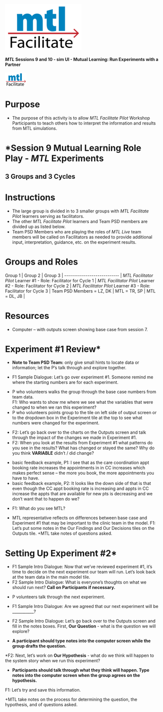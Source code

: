 
<img src = "https://github.com/lzim/teampsd/blob/teampsd_style/mtl_logo/mtl_facilitate_sq_sm.png"
     height = "150" width = "250">  

#### *MTL* Sessions 9 and 10 - sim UI - **Mutual Learning: Run Experiments with a Partner**
<img src = "https://github.com/lzim/teampsd/blob/teampsd_style/mtl_logo/mtl_facilitate_sq_sm.png" height = "45" width = "70" style ="display: inline-block"/>

# Purpose
* The purpose of this activity is to allow *MTL Facilitate Pilot* Workshop Participants to teach others how to interpret the information and results from MTL simulations.  

# *Session 9 Mutual Learning Role Play - *MTL* Experiments
## 3 Groups and 3 Cycles

# Instructions
* The large group is divided in to 3 smaller groups with *MTL Facilitate Pilot* learners serving as facilitators. 
* The other *MTL Facilitate Pilot* learners and Team PSD members are divided up as listed below. 
* Team PSD Members who are playing the roles of *MTL Live* team members will be called on Facilitators as needed to provide additional input, interpretation, guidance, etc. on the experiment results.

# Groups and Roles

Group 1 | Group 2 | Group 3  |
----------------------------  |
*MTL Facilitator Pilot* Learner #1 - Role: Facilitator for Cycle 1  |
*MTL Facilitator Pilot* Learner #2 - Role: Facilitator for Cycle 2  |
*MTL Facilitator Pilot* Learner #3 - Role: Facilitator for Cycle 3  |
Team PSD Members = LZ, DK | MTL = TR, SP | MTL = DL, JB  |

# Resources
+ Computer – with outputs screen showing base case from session 7.

# Experiment #1 Review*  
+ **Note to Team PSD Team:** only give small hints to locate data or information; let the P’s talk through and explore together.  

* F1 Sample Dialogue:  Let’s go over experiment #1. Someone remind me where the starting numbers are for each experiment.  
+ P who volunteers walks the group through the base case numbers from team data.  
F1: Who wants to show me where we see what the variables that were changed to when we ran this experiment?  
+ P who volunteers points group to the tile on left side of output screen or to the dropdown box in the Experiment tile at the top to see what numbers were changed for the experiment.  
* F2: Let’s go back over to the charts on the Outputs screen and talk through the impact of the changes we made in Experiment #1.  
* F2: When you look at the results from Experiment #1 what patterns do you see in the results? What has changed or stayed the same? Why do you think __VARIABLE__ didn’t / did change?  
+ basic feedback example, P1:  I see that as the care coordination appt booking rate increases the appointments in in CC increases which makes perfect sense – the more you book, the more appointments you have to have.  
+ basic feedback example, P2: It looks like the down side of that is that even though the CC appt booking rate is increasing and appts in CC increase the appts that are available for new pts is decreasing and we don’t want that to happen do we?  
* F1: What do you see MTL?  
+ MTL representative reflects on differences between base case and Experiment #1 that may be important to the clinic team in the model.
F1: Let’s put some notes in the Our Findings and Our Decisions tiles on the Outputs tile.
+MTL take notes of questions asked.

# Setting Up Experiment #2*
* F1 Sample Intro Dialogue:  Now that we’ve reviewed experiment #1, it’s time to decide on the next experiment our team will run. Let’s look back at the team data in the main model tile. 
* F2 Sample Intro Dialogue:   What is everyone’s thoughts on what we should run next? **Call on Participants if necessary.**  
+ P volunteers talk through the next experiment.  
* F1 Sample Intro Dialogue: Are we agreed that our next experiment will be ___________?  

* F2 Sample Intro Dialogue: Let’s go back over to the Outputs screen and fill in the notes boxes. First, **Our Question** - what is the question we will explore?  
+ **A participant should type notes into the computer screen while the group drafts the question.**  

*F2: Next, let’s work on **Our Hypothesis** - what do we think will happen to the system story when we run this experiment?  
+ **Participants should talk through what they think will happen. Type notes into the computer screen when the group agrees on the hypothesis.**  

F1: Let’s try and save this information.  

+MTL take notes on the process for determining the question, the hypothesis, and of questions asked.  
